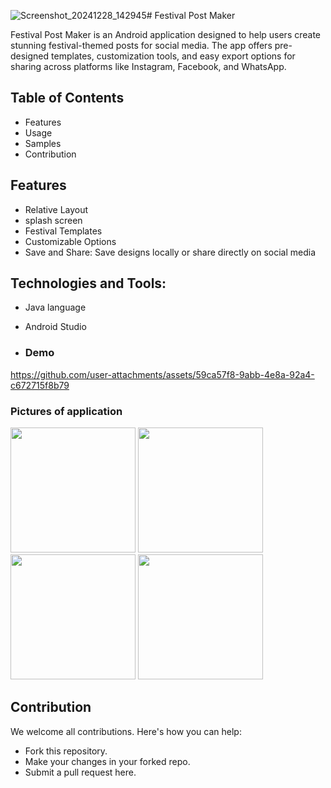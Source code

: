 ![Screenshot_20241228_142945](https://github.com/user-attachments/assets/9ddecc41-d265-4b54-90a9-8f083927bfc5)# Festival Post Maker

Festival Post Maker is an Android application designed to help users create stunning festival-themed posts for social media. The app offers pre-designed templates, customization tools, and easy export options for sharing across platforms like Instagram, Facebook, and WhatsApp.

## Table of Contents
- Features
- Usage
- Samples
- Contribution

## Features
- Relative Layout
- splash screen
- Festival Templates
- Customizable Options
- Save and Share: Save designs locally or share directly on social media

## Technologies and Tools:
- Java language
- Android Studio

- ### Demo

https://github.com/user-attachments/assets/59ca57f8-9abb-4e8a-92a4-c672715f8b79

### Pictures of application 

<img src="https://github.com/user-attachments/assets/114c3bfc-e387-426f-9faf-3ef07f6168d6" width="200"/>
<img src="https://github.com/user-attachments/assets/150fbd6a-2fb9-4963-b884-c100f4fc3589" width="200"/>
<img src="https://github.com/user-attachments/assets/f033f115-4b9f-4d0e-be16-8e7735eab3fd" width="200"/>
<img src="https://github.com/user-attachments/assets/633d6916-b792-4416-8525-8630dee79672" width="200"/>

## Contribution
We welcome all contributions. Here's how you can help:

- Fork this repository.
- Make your changes in your forked repo.
- Submit a pull request here.

